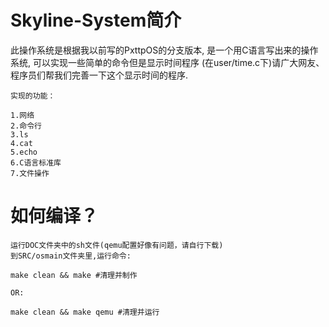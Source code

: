 # Skyline-System简介
此操作系统是根据我以前写的PxttpOS的分支版本, 是一个用C语言写出来的操作系统, 可以实现一些简单的命令但是显示时间程序
(在user/time.c下)请广大网友、程序员们帮我们完善一下这个显示时间的程序.
````
实现的功能：

1.网络
2.命令行
3.ls
4.cat
5.echo
6.C语言标准库
7.文件操作

````

# 如何编译？

````
运行DOC文件夹中的sh文件(qemu配置好像有问题，请自行下载)
到SRC/osmain文件夹里,运行命令:

make clean && make #清理并制作

OR:

make clean && make qemu #清理并运行

````